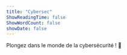 ```yaml
---
title: "Cybersec"
ShowReadingTime: false
ShowWordCount: false
showDate: false
---
```


Plongez dans le monde de la cybersécurité ! 🔐️
